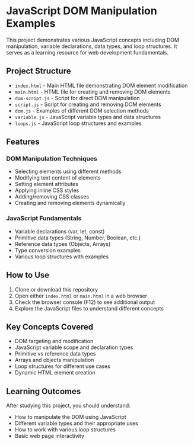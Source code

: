 # JavaScript DOM Manipulation Examples

This project demonstrates various JavaScript concepts including DOM manipulation, variable declarations, data types, and loop structures. It serves as a learning resource for web development fundamentals.

## Project Structure
* `index.html` - Main HTML file demonstrating DOM element modification
* `main.html` - HTML file for creating and removing DOM elements
* `dom-script.js` - Script for direct DOM manipulation
* `script.js` - Script for creating and removing DOM elements
* `dom.js` - Examples of different DOM selection methods
* `variable.js` - JavaScript variable types and data structures
* `loops.js` - JavaScript loop structures and examples

## Features

### DOM Manipulation Techniques
* Selecting elements using different methods
* Modifying text content of elements
* Setting element attributes
* Applying inline CSS styles
* Adding/removing CSS classes
* Creating and removing elements dynamically

### JavaScript Fundamentals
* Variable declarations (var, let, const)
* Primitive data types (String, Number, Boolean, etc.)
* Reference data types (Objects, Arrays)
* Type conversion examples
* Various loop structures with examples

## How to Use
1. Clone or download this repository
2. Open either `index.html` or `main.html` in a web browser
3. Check the browser console (F12) to see additional output
4. Explore the JavaScript files to understand different concepts

## Key Concepts Covered
* DOM targeting and modification
* JavaScript variable scope and declaration types
* Primitive vs reference data types
* Arrays and objects manipulation
* Loop structures for different use cases
* Dynamic HTML element creation

## Learning Outcomes
After studying this project, you should understand:
* How to manipulate the DOM using JavaScript
* Different variable types and their appropriate uses
* How to work with various loop structures
* Basic web page interactivity